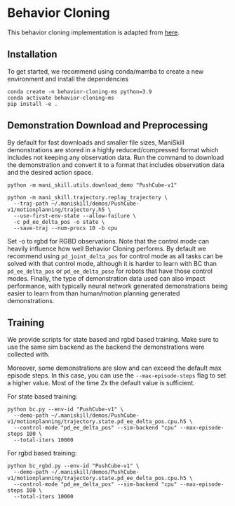 # Behavior Cloning

This behavior cloning implementation is adapted from [here](https://github.com/corl-team/CORL/blob/main/algorithms/offline/any_percent_bc.py).

## Installation

To get started, we recommend using conda/mamba to create a new environment and install the dependencies

```shell
conda create -n behavior-cloning-ms python=3.9
conda activate behavior-cloning-ms
pip install -e .
```

## Demonstration Download and Preprocessing

By default for fast downloads and smaller file sizes, ManiSkill demonstrations are stored in a highly reduced/compressed format which includes not keeping any observation data. Run the command to download the demonstration and convert it to a format that includes observation data and the desired action space.

```shell
python -m mani_skill.utils.download_demo "PushCube-v1"
```

```shell
python -m mani_skill.trajectory.replay_trajectory \
  --traj-path ~/.maniskill/demos/PushCube-v1/motionplanning/trajectory.h5 \
  --use-first-env-state --allow-failure \
  -c pd_ee_delta_pos -o state \
  --save-traj --num-procs 10 -b cpu
```

Set -o to rgbd for RGBD observations. Note that the control mode can heavily influence how well Behavior Cloning performs. By default we recommend using `pd_joint_delta_pos` for control mode as all tasks can be solved with that control mode, although it is harder to learn with BC than `pd_ee_delta_pos` or `pd_ee_delta_pose` for robots that have those control modes. Finally, the type of demonstration data used can also impact performance, with typically neural network generated demonstrations being easier to learn from than human/motion planning generated demonstrations.

## Training

We provide scripts for state based and rgbd based training. Make sure to use the same sim backend as the backend the demonstrations were collected with. 

Moreover, some demonstrations are slow and can exceed the default max episode steps. In this case, you can use the `--max-episode-steps` flag to set a higher value. Most of the time 2x the default value is sufficient.

For state based training:

```shell
python bc.py --env-id "PushCube-v1" \
  --demo-path ~/.maniskill/demos/PushCube-v1/motionplanning/trajectory.state.pd_ee_delta_pos.cpu.h5 \
  --control-mode "pd_ee_delta_pos" --sim-backend "cpu" --max-episode-steps 100 \
  --total-iters 10000
```

For rgbd based training:

```shell
python bc_rgbd.py --env-id "PushCube-v1" \
  --demo-path ~/.maniskill/demos/PushCube-v1/motionplanning/trajectory.state.pd_ee_delta_pos.cpu.h5 \
  --control-mode "pd_ee_delta_pos" --sim-backend "cpu" --max-episode-steps 100 \
  --total-iters 10000
```
